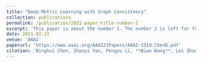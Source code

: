 ```yaml
---
title: "Deep Metric Learning with Graph Consistency"
collection: publications
permalink: /publication/2021-paper-title-number-2
excerpt: 'This paper is about the number 1. The number 2 is left for future work.'
date: 2021-02-22
venue: 'AAAI'
paperurl: 'https://www.aaai.org/AAAI21Papers/AAAI-1310.ChenB.pdf'
citation: 'Binghui Chen, Zhaoyi Yan, Pengyu Li, **Biao Wang**, Lei Zhang. &quot;Deep Metric Learning with Graph Consistency. &quot; <i>AAAI</i>. 2021.'
---
```

